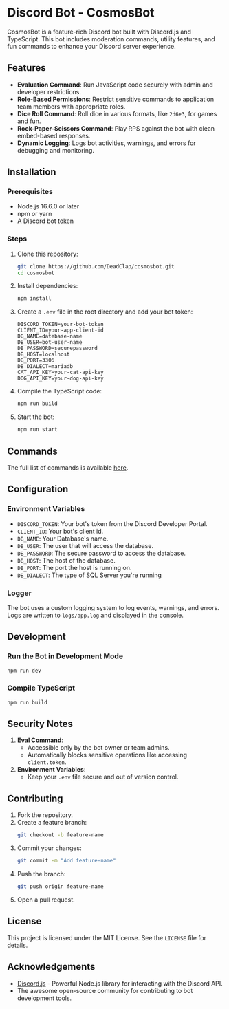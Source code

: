 # Discord Bot - CosmosBot

CosmosBot is a feature-rich Discord bot built with Discord.js and TypeScript. This bot includes moderation commands, utility features, and fun commands to enhance your Discord server experience.

## Features

- **Evaluation Command**: Run JavaScript code securely with admin and developer restrictions.
- **Role-Based Permissions**: Restrict sensitive commands to application team members with appropriate roles.
- **Dice Roll Command**: Roll dice in various formats, like `2d6+3`, for games and fun.
- **Rock-Paper-Scissors Command**: Play RPS against the bot with clean embed-based responses.
- **Dynamic Logging**: Logs bot activities, warnings, and errors for debugging and monitoring.

## Installation

### Prerequisites

- Node.js 16.6.0 or later
- npm or yarn
- A Discord bot token

### Steps

1. Clone this repository:

   ```bash
   git clone https://github.com/DeadClap/cosmosbot.git
   cd cosmosbot
   ```

2. Install dependencies:

   ```bash
   npm install
   ```

3. Create a `.env` file in the root directory and add your bot token:

   ```env
   DISCORD_TOKEN=your-bot-token
   CLIENT_ID=your-app-client-id
   DB_NAME=datebase-name
   DB_USER=bot-user-name
   DB_PASSWORD=securepassword
   DB_HOST=localhost
   DB_PORT=3306
   DB_DIALECT=mariadb
   CAT_API_KEY=your-cat-api-key
   DOG_API_KEY=your-dog-api-key
   ```

4. Compile the TypeScript code:

   ```bash
   npm run build
   ```

5. Start the bot:

   ```bash
   npm run start
   ```

## Commands

The full list of commands is available [here](docs/COMMANDS.md).

## Configuration

### Environment Variables

- `DISCORD_TOKEN`: Your bot's token from the Discord Developer Portal.
- `CLIENT_ID`: Your bot's client id.
- `DB_NAME`: Your Database's name.
- `DB_USER`: The user that will access the database.
- `DB_PASSWORD`: The secure password to access the database.
- `DB_HOST`: The host of the database.
- `DB_PORT`: The port the host is running on.
- `DB_DIALECT`: The type of SQL Server you're running

### Logger

The bot uses a custom logging system to log events, warnings, and errors. Logs are written to `logs/app.log` and displayed in the console.

## Development

### Run the Bot in Development Mode

```bash
npm run dev
```

### Compile TypeScript

```bash
npm run build
```

## Security Notes

1. **Eval Command**:
   - Accessible only by the bot owner or team admins.
   - Automatically blocks sensitive operations like accessing `client.token`.
2. **Environment Variables**:
   - Keep your `.env` file secure and out of version control.

## Contributing

1. Fork the repository.
2. Create a feature branch:
   ```bash
   git checkout -b feature-name
   ```
3. Commit your changes:
   ```bash
   git commit -m "Add feature-name"
   ```
4. Push the branch:
   ```bash
   git push origin feature-name
   ```
5. Open a pull request.

## License

This project is licensed under the MIT License. See the `LICENSE` file for details.

## Acknowledgements

- [Discord.js](https://discord.js.org/) - Powerful Node.js library for interacting with the Discord API.
- The awesome open-source community for contributing to bot development tools.

